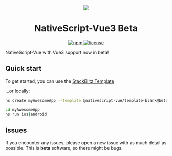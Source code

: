 <p align="center">
    <a href="https://nativescript-vue.org">
        <img src="https://user-images.githubusercontent.com/879060/205505950-70769439-ff3e-4ecc-b0cd-1385483a847c.jpg">
    </a>
</p>

<h1 align="center">NativeScript-Vue3 Beta</h1>


<p align="center">
    <a href="https://www.npmjs.com/package/nativescript-vue">
       <img src="https://img.shields.io/npm/v/nativescript-vue/beta.svg" alt="npm">
    </a>
    <a href="https://github.com/nativescript-vue/nativescript-vue/blob/master/LICENSE">
       <img src="https://img.shields.io/github/license/nativescript-vue/nativescript-vue-next.svg" alt="license">
    </a>
</p>


NativeScript-Vue with Vue3 support now in beta!

## Quick start

To get started, you can use the [StackBlitz Template](https://stackblitz.com/fork/nativescript-vue3-beta)

...or locally:

```bash
ns create myAwesomeApp --template @nativescript-vue/template-blank@beta

cd myAwesomeApp
ns run ios|android
```

## Issues

If you encounter any issues, please open a new issue with as much detail as possible. This is **beta** software, so there might be bugs.
